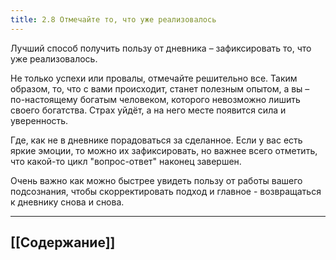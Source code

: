 ```yaml
---
title: 2.8 Отмечайте то, что уже реализовалось
---
```

Лучший способ получить пользу от дневника – зафиксировать то, что уже реализовалось.

Не только успехи или провалы, отмечайте решительно все. Таким образом, то, что с вами происходит, станет полезным опытом, а вы – по-настоящему богатым человеком, которого невозможно лишить своего богатства. Страх уйдёт, а на него месте появится сила и уверенность.

Где, как не в дневнике порадоваться за сделанное. Если у вас есть яркие эмоции, то можно их зафиксировать, но важнее всего отметить, что какой-то цикл "вопрос-ответ" наконец завершен.

Очень важно как можно быстрее увидеть пользу от работы вашего подсознания, чтобы скорректировать подход и главное - возвращаться к дневнику снова и снова.

---
## [[Содержание]]